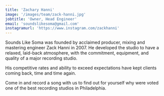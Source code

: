```yaml
---
title: 'Zachary Hanni'
image: '/images/team/zack-hanni.jpg'
jobtitle: 'Owner, Head Engineer'
email: 'soundslikesoma@gmail.com'
instagramurl: 'https://www.instagram.com/zackhanni'
---
```


Sounds Like Soma was founded by acclaimed producer, mixing and mastering engineer Zack Hanni in 2007. He developed the studio to have a relaxed, laid-back atmosphere, with the commitment, equipment, and quality of a major recording studio. 

His competitive rates and ability to exceed expectations have kept clients coming back, time and time again. 

Come in and record a song with us to find out for yourself why were voted one of the best recording studios in Philadelphia.
